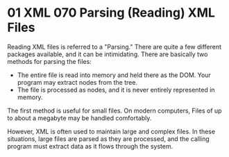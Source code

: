 # 01 XML 070 Parsing (Reading) XML Files

Reading XML files is referred to a "Parsing."  There are quite a few different packages available, and it can be intimidating.  There are basically two methods for parsing the files:

* The entire file is read into memory and held there as the DOM.  Your program may extract nodes from the tree.
* The file is processed as nodes, and it is never entirely represented in memory.

The first method is useful for small files.  On modern computers, Files of up to about a megabyte may be handled comfortably.

However, XML is often used to maintain large and complex files.  In these situations, large files are parsed as they are processed, and the calling program must extract data as it flows through the system.


